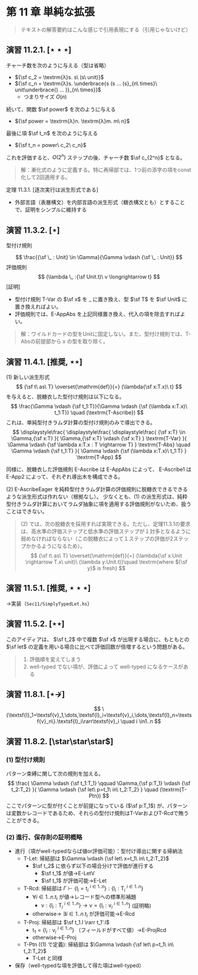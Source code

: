 # 第 11 章 単純な拡張

> テキストの解答要約はこんな感じで引用表現にする（引用じゃないけど）

## 演習 11.2.1. $[\star\star\star]$

チャーチ数を次のように与える（型は省略）

- ${\sf c_2 = \textrm{λ}s. s\ (s\ unit)}$
- ${\sf c_n = \textrm{λ}s. \underbrace{s (s ... (s}_{n\ times}\ unit\underbrace{) ... )}_{n\ times}}$
  - つまりサイズ $O(n)$

続いて、関数 $\sf power$ を次のように与える

- ${\sf power = \textrm{λ}n. \textrm{λ}m. m\ n}$

最後に項 $\sf t_n$ を次のように与える

- ${\sf t_n = power\ c_2\ c_n}$

これを評価すると、$O(2^n)$ ステップの後、チャーチ数 $\sf c_{2^n}$ となる。 

> 解：漸化式のように定義する。特に再帰部では、1つ前の添字の項をconst化して2回適用する。

定理 11.3.1. [逐次実行は派生形式である]

- 外部言語（表層構文）を内部言語の派生形式（糖衣構文とも）とすることで、証明をシンプルに維持する

## 演習 11.3.2. [$\star$]

型付け規則

$$
\frac{{\sf \_ : Unit} \in \Gamma}{\Gamma \vdash {\sf \_ : Unit}}
$$
評価規則
$$
(\lambda \_ :{\sf Unit.t)\ v \longrightarrow t}
$$
[証明] 

- 型付け規則 T-Var の $\sf x$ を $\_$ に置き換え、型 $\sf T$ を $\sf Unit$ に置き換えればよい。
- 評価規則では、E-AppAbs を上記同様置き換え、代入の項を除去すればよい。

> 解：ワイルドカードの型をUnitに固定しない。また、型付け規則では、T-Absの前提部から x の型を取り除く。

## 演習 11.4.1. [推奨, $\star\star$]

(1) 新しい派生形式
$$
{\sf t\ as\ T} \overset{\mathrm{def}}{=} (\lambda{\sf x:T.x)\ t}
$$
を与えると、脱糖衣した型付け規則は以下になる。
$$
\frac{\Gamma \vdash {\sf t_1:T}}{\Gamma \vdash {\sf (\lambda x:T.x)\ t_1:T}} \quad (\textrm{T-Ascribe})
$$
これは、単純型付きラムダ計算の型付け規則のみで導出できる。
$$
\displaystyle\frac{
	\displaystyle\frac{
		\displaystyle\frac{
            {\sf x:T} \in \Gamma,{\sf x:T}
		}{
            \Gamma,{\sf x:T} \vdash {\sf x:T}
		} \textrm{T-Var}
	}{
        \Gamma \vdash {\sf \lambda x:T.x : T \rightarrow T}
	} \textrm{T-Abs} \quad \Gamma \vdash {\sf t_1:T}
}{
    \Gamma \vdash {\sf (\lambda x:T.x)\ t_1:T}
} \textrm{T-App}
$$

同様に、脱糖衣した評価規則 E-Ascribe は E-AppAbs によって、 E-Ascribe1 は E-App2 によって、それぞれ導出木を構成できる。

(2) E-AscribeEager を純粋型付きラムダ計算の評価規則に脱糖衣できるできるような派生形式は作れない（根拠なし）。
少なくとも、(1) の派生形式は、純粋型付きラムダ計算においてラムダ抽象に項を適用する評価規則がないため、扱うことはできない。

> (2) では、次の脱糖衣を採用すれば実現できる。ただし、定理11.3.1の要求は、高水準の評価ステップと低水準の評価ステップが１対多となるように弱めなければならない（この脱糖衣によって１ステップの評価が2ステップかかるようになるため）。
> $$
> {\sf t\ as\ T} \overset{\mathrm{def}}{=} (\lambda{\sf x:Unit \rightarrow T.x\ unit)\ (\lambda y:Unit.t)}\quad \textrm{where ${\sf y}$ is fresh}
> $$
>

## 演習 11.5.1. [推奨, $\star\star\star$] 

→実装（`Sec11/SimplyTypedLet.hs`）

## 演習 11.5.2. [$\star\star$]

このアイディアは、 $\sf t_2$ 中で複数 $\sf x$ が出現する場合に、もともとの $\sf let$ の定義を用いる場合に比べて評価回数が倍増するという問題がある。

> 1. 評価順を変えてしまう
> 2. well-typed でない項が、評価によって well-typed になるケースがある

## 演習 11.8.1. [$\star \nrightarrow$]

$$
\{\textsf{l}_1=\textsf{v}_1,\dots,\textsf{l}_i=\textsf{v}_i,\dots,\textsf{l}_n=\textsf{v}_n\}.\textsf{l}_i\rarr\textsf{v}_i \quad i \in1..n
$$

## 演習 11.8.2. [\star\star\star$] 

### (1) 型付け規則

パターン束縛に関して次の規則を加える。
$$
\frac{
	\Gamma \vdash {\sf t_1:T_1}
	\qquad
	\Gamma,{\sf p:T_1} \vdash {\sf t_2:T_2}
}{
    \Gamma \vdash {\sf let\ p=t_1\ in\ t_2:T_2}
} \quad (\textrm{T-Ptn})
$$
ここでパターンに型が付くことが前提になっている ($\sf p:T_1$) が、パターンは変数かレコードであるため、それらの型付け規則はT-VarおよびT-Rcdで賄うことができる。 

### (2) 進行、保存則の証明概略

- 進行（項がwell-typedならば値or評価可能）：型付け導出に関する帰納法
  - T-Let: 帰結部は $\Gamma \vdash {\sf let\ x=t_1\ in\ t_2:T_2}$
    - $\sf t_2$ に依らず以下の場合分けで評価が進行する
      - $\sf t_1$ が値→E-LetV
      - $\sf t_1$ が評価可能→E-Let
  - T-Rcd: 帰結部は $\Gamma \vdash \{\textsf{l}_i=\textsf{t}_i\ ^{i\in1..n}\}: \{\textsf{l}_i:\textsf{T}_i\ ^{i\in1..n}\}$
    - $\forall i \in 1..n. \textsf{t}_i$ が値→レコード型への標準形補題
      - $\textsf{v} : \{\textsf{l}_i:\textsf{T}_i\ ^{i\in1..n}\} \longrightarrow \textsf{v} = \{\textsf{l}_i:\textsf{v}_i\ ^{i\in1..n}\}$ (証明略)
    - otherwise→ $\exists i \in 1..n. \textsf{t}_i$ が評価可能→E-Rcd
  - T-Proj: 帰結部は $\sf t_1.l \rarr t_1'.l$
    - $\textsf{t}_1 = \{\textsf{l}_i:\textsf{v}_i\ ^{i\in1..n}\}$ （フィールドがすべて値）→E-ProjRcd
    - otherwise→E-Proj 
  - T-Ptn ((1) で定義): 帰結部は $\Gamma \vdash {\sf let\ p=t_1\ in\ t_2:T_2}$
    - T-Let と同様
- 保存（well-typedな項を評価して得た項はwell-typed）